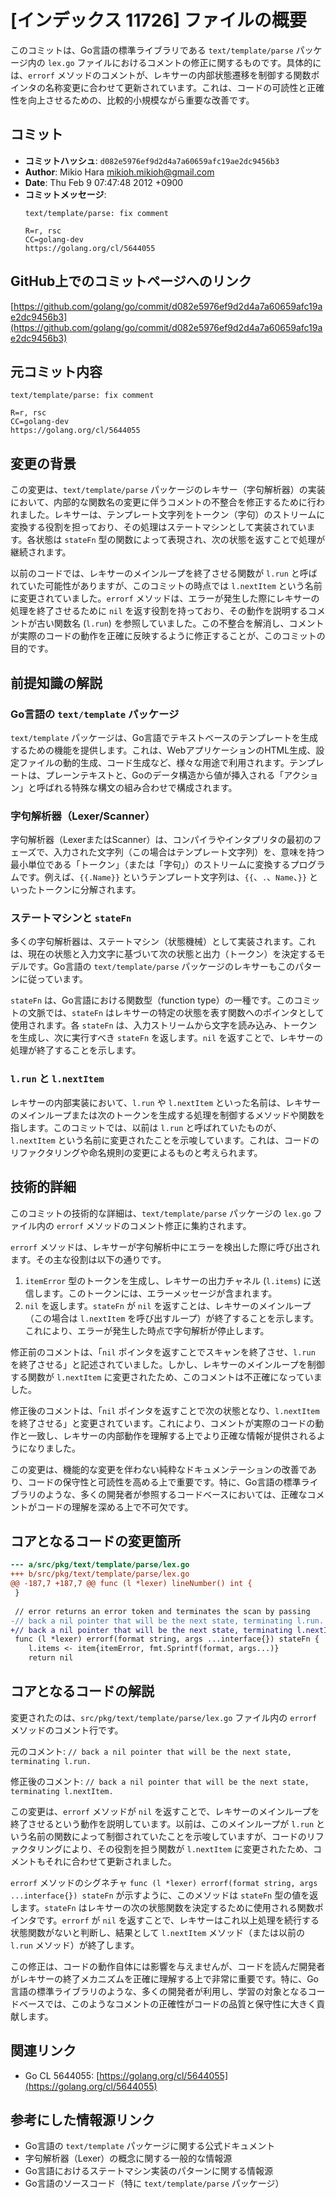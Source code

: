 # [インデックス 11726] ファイルの概要

このコミットは、Go言語の標準ライブラリである `text/template/parse` パッケージ内の `lex.go` ファイルにおけるコメントの修正に関するものです。具体的には、`errorf` メソッドのコメントが、レキサーの内部状態遷移を制御する関数ポインタの名称変更に合わせて更新されています。これは、コードの可読性と正確性を向上させるための、比較的小規模ながら重要な改善です。

## コミット

*   **コミットハッシュ**: `d082e5976ef9d2d4a7a60659afc19ae2dc9456b3`
*   **Author**: Mikio Hara <mikioh.mikioh@gmail.com>
*   **Date**: Thu Feb 9 07:47:48 2012 +0900
*   **コミットメッセージ**:
    ```
    text/template/parse: fix comment

    R=r, rsc
    CC=golang-dev
    https://golang.org/cl/5644055
    ```

## GitHub上でのコミットページへのリンク

[https://github.com/golang/go/commit/d082e5976ef9d2d4a7a60659afc19ae2dc9456b3](https://github.com/golang/go/commit/d082e5976ef9d2d4a7a60659afc19ae2dc9456b3)

## 元コミット内容

```
text/template/parse: fix comment

R=r, rsc
CC=golang-dev
https://golang.org/cl/5644055
```

## 変更の背景

この変更は、`text/template/parse` パッケージのレキサー（字句解析器）の実装において、内部的な関数名の変更に伴うコメントの不整合を修正するために行われました。レキサーは、テンプレート文字列をトークン（字句）のストリームに変換する役割を担っており、その処理はステートマシンとして実装されています。各状態は `stateFn` 型の関数によって表現され、次の状態を返すことで処理が継続されます。

以前のコードでは、レキサーのメインループを終了させる関数が `l.run` と呼ばれていた可能性がありますが、このコミットの時点では `l.nextItem` という名前に変更されていました。`errorf` メソッドは、エラーが発生した際にレキサーの処理を終了させるために `nil` を返す役割を持っており、その動作を説明するコメントが古い関数名 (`l.run`) を参照していました。この不整合を解消し、コメントが実際のコードの動作を正確に反映するように修正することが、このコミットの目的です。

## 前提知識の解説

### Go言語の `text/template` パッケージ

`text/template` パッケージは、Go言語でテキストベースのテンプレートを生成するための機能を提供します。これは、WebアプリケーションのHTML生成、設定ファイルの動的生成、コード生成など、様々な用途で利用されます。テンプレートは、プレーンテキストと、Goのデータ構造から値が挿入される「アクション」と呼ばれる特殊な構文の組み合わせで構成されます。

### 字句解析器（Lexer/Scanner）

字句解析器（LexerまたはScanner）は、コンパイラやインタプリタの最初のフェーズで、入力された文字列（この場合はテンプレート文字列）を、意味を持つ最小単位である「トークン」（または「字句」）のストリームに変換するプログラムです。例えば、`{{.Name}}` というテンプレート文字列は、`{{`、`.`、`Name`、`}}` といったトークンに分解されます。

### ステートマシンと `stateFn`

多くの字句解析器は、ステートマシン（状態機械）として実装されます。これは、現在の状態と入力文字に基づいて次の状態と出力（トークン）を決定するモデルです。Go言語の `text/template/parse` パッケージのレキサーもこのパターンに従っています。

`stateFn` は、Go言語における関数型（function type）の一種です。このコミットの文脈では、`stateFn` はレキサーの特定の状態を表す関数へのポインタとして使用されます。各 `stateFn` は、入力ストリームから文字を読み込み、トークンを生成し、次に実行すべき `stateFn` を返します。`nil` を返すことで、レキサーの処理が終了することを示します。

### `l.run` と `l.nextItem`

レキサーの内部実装において、`l.run` や `l.nextItem` といった名前は、レキサーのメインループまたは次のトークンを生成する処理を制御するメソッドや関数を指します。このコミットでは、以前は `l.run` と呼ばれていたものが、`l.nextItem` という名前に変更されたことを示唆しています。これは、コードのリファクタリングや命名規則の変更によるものと考えられます。

## 技術的詳細

このコミットの技術的な詳細は、`text/template/parse` パッケージの `lex.go` ファイル内の `errorf` メソッドのコメント修正に集約されます。

`errorf` メソッドは、レキサーが字句解析中にエラーを検出した際に呼び出されます。その主な役割は以下の通りです。

1.  `itemError` 型のトークンを生成し、レキサーの出力チャネル (`l.items`) に送信します。このトークンには、エラーメッセージが含まれます。
2.  `nil` を返します。`stateFn` が `nil` を返すことは、レキサーのメインループ（この場合は `l.nextItem` を呼び出すループ）が終了することを示します。これにより、エラーが発生した時点で字句解析が停止します。

修正前のコメントは、「`nil` ポインタを返すことでスキャンを終了させ、`l.run` を終了させる」と記述されていました。しかし、レキサーのメインループを制御する関数が `l.nextItem` に変更されたため、このコメントは不正確になっていました。

修正後のコメントは、「`nil` ポインタを返すことで次の状態となり、`l.nextItem` を終了させる」と変更されています。これにより、コメントが実際のコードの動作と一致し、レキサーの内部動作を理解する上でより正確な情報が提供されるようになりました。

この変更は、機能的な変更を伴わない純粋なドキュメンテーションの改善であり、コードの保守性と可読性を高める上で重要です。特に、Go言語の標準ライブラリのような、多くの開発者が参照するコードベースにおいては、正確なコメントがコードの理解を深める上で不可欠です。

## コアとなるコードの変更箇所

```diff
--- a/src/pkg/text/template/parse/lex.go
+++ b/src/pkg/text/template/parse/lex.go
@@ -187,7 +187,7 @@ func (l *lexer) lineNumber() int {
 }
 
 // error returns an error token and terminates the scan by passing
-// back a nil pointer that will be the next state, terminating l.run.
+// back a nil pointer that will be the next state, terminating l.nextItem.
 func (l *lexer) errorf(format string, args ...interface{}) stateFn {
 	l.items <- item{itemError, fmt.Sprintf(format, args...)}
 	return nil
```

## コアとなるコードの解説

変更されたのは、`src/pkg/text/template/parse/lex.go` ファイル内の `errorf` メソッドのコメント行です。

元のコメント:
`// back a nil pointer that will be the next state, terminating l.run.`

修正後のコメント:
`// back a nil pointer that will be the next state, terminating l.nextItem.`

この変更は、`errorf` メソッドが `nil` を返すことで、レキサーのメインループを終了させるという動作を説明しています。以前は、このメインループが `l.run` という名前の関数によって制御されていたことを示唆していますが、コードのリファクタリングにより、その役割を担う関数が `l.nextItem` に変更されたため、コメントもそれに合わせて更新されました。

`errorf` メソッドのシグネチャ `func (l *lexer) errorf(format string, args ...interface{}) stateFn` が示すように、このメソッドは `stateFn` 型の値を返します。`stateFn` はレキサーの次の状態関数を決定するために使用される関数ポインタです。`errorf` が `nil` を返すことで、レキサーはこれ以上処理を続行する状態関数がないと判断し、結果として `l.nextItem` メソッド（または以前の `l.run` メソッド）が終了します。

この修正は、コードの動作自体には影響を与えませんが、コードを読んだ開発者がレキサーの終了メカニズムを正確に理解する上で非常に重要です。特に、Go言語の標準ライブラリのような、多くの開発者が利用し、学習の対象となるコードベースでは、このようなコメントの正確性がコードの品質と保守性に大きく貢献します。

## 関連リンク

*   Go CL 5644055: [https://golang.org/cl/5644055](https://golang.org/cl/5644055)

## 参考にした情報源リンク

*   Go言語の `text/template` パッケージに関する公式ドキュメント
*   字句解析器（Lexer）の概念に関する一般的な情報源
*   Go言語におけるステートマシン実装のパターンに関する情報源
*   Go言語のソースコード（特に `text/template/parse` パッケージ）

